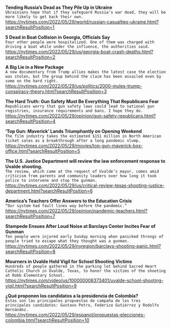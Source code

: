 **Tending Russia’s Dead as They Pile Up in Ukraine**\
`Ukrainians hope that if they safeguard Russia’s war dead, they will be more likely to get back their own.`\
https://nytimes.com/2022/05/29/world/russian-casualties-ukraine.html?searchResultPosition=1

**5 Dead in Boat Collision in Georgia, Officials Say**\
`Four other people were hospitalized. One of them was charged with driving a boat while under the influence, the authorities said.`\
https://nytimes.com/2022/05/29/us/georgia-boat-crash-deaths.html?searchResultPosition=2

**A Big Lie in a New Package**\
`A new documentary from Trump allies makes the latest case the election was stolen, but the group behind the claim has been assailed even by some on the hard right.`\
https://nytimes.com/2022/05/29/us/politics/2000-mules-trump-conspiracy-theory.html?searchResultPosition=3

**The Hard Truth: Gun Safety Must Be Everything That Republicans Fear**\
`Republicans worry that gun safety laws could lead to national gun registries, insurance requirements and bans. I hope they do.`\
https://nytimes.com/2022/05/29/opinion/gun-safety-republicans.html?searchResultPosition=4

**‘Top Gun: Maverick’ Lands Triumphantly on Opening Weekend**\
`The film industry takes the estimated $151 million in North American ticket sales as a breakthrough after a long pandemic slump.`\
https://nytimes.com/2022/05/29/movies/top-gun-maverick-box-office.html?searchResultPosition=5

**The U.S. Justice Department will review the law enforcement response to Uvalde shooting.**\
`The review, which came at the request of Uvalde’s mayor, comes amid criticism from parents and community leaders over how long it took police to intervene and stop the gunman.`\
https://nytimes.com/2022/05/29/us/critical-review-texas-shooting-justice-department.html?searchResultPosition=6

**America’s Teachers Offer Answers to the Education Crisis**\
`“Our system had fault lines way before the pandemic.”`\
https://nytimes.com/2022/05/29/opinion/pandemic-teachers.html?searchResultPosition=7

**Stampede Ensues After Loud Noise at Barclays Center Incites Fear of Gunman**\
`Ten people were injured early Sunday morning when panicked throngs of people tried to escape what they thought was a gunman.`\
https://nytimes.com/2022/05/29/nyregion/barclays-shooting-panic.html?searchResultPosition=8

**Mourners in Uvalde Hold Vigil for School Shooting Victims**\
`Hundreds of people gathered in the parking lot behind Sacred Heart Catholic Church in Uvalde, Texas, to honor the victims of the shooting at Robb Elementary School.`\
https://nytimes.com/video/us/100000008373401/uvalde-school-shooting-vigil.html?searchResultPosition=9

**¿Qué proponen los candidatos a la presidencia de Colombia?**\
`Estas son las principales propuestas de campaña de los tres principales candidatos: Gustavo Petro, Federico Gutiérrez y Rodolfo Hernández.`\
https://nytimes.com/2022/05/29/espanol/propuestas-elecciones-colombia.html?searchResultPosition=10

